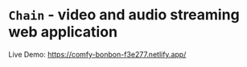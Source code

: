 # `Chain` - video and audio streaming web application

Live Demo: https://comfy-bonbon-f3e277.netlify.app/

